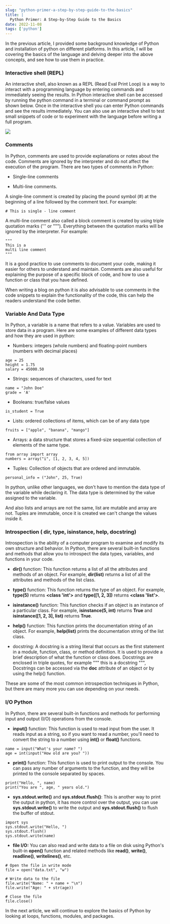 ```yaml
---
slug: "python-primer-a-step-by-step-guide-to-the-basics"
title: |
  Python Primer: A Step-by-Step Guide to the Basics
date: 2022-11-08
tags: ['python']
---
```


In the previous article, I provided some background knowledge of Python and installation of python on different platforms. In this article, I will be covering the basics of the language and delving deeper into the above concepts, and see how to use them in practice.

<!-- more -->




### Interactive shell (REPL)


An interactive shell, also known as a REPL (Read Eval Print Loop) is a way to interact with a programming language by entering commands and immediately seeing the results. In Python interactive shell can be accessed by running the python command in a terminal or command prompt as shown below. Once in the interactive shell you can enter Python commands and see the results immediately. You can also use an interactive shell to test small snippets of code or to experiment with the language before writing a full program.


![](https://cdn.hashnode.com/res/hashnode/image/upload/v1674285735785/de9e2da1-0336-44b2-bb62-0d6e04b6aafa.png)


### Comments


In Python, comments are used to provide explanations or notes about the code. Comments are ignored by the interpreter and do not affect the execution of the program. There are two types of comments in Python:


* Single-line comments


* Multi-line comments.




A single-line comment is created by placing the pound symbol (#) at the beginning of a line followed by the comment text. For example:



```
# This is single - line comment

```

A multi-line comment also called a block comment is created by using triple quotation marks (''' or """). Everything between the quotation marks will be ignored by the interpreter. For example:



```
"""
This is a
multi line comment
"""

```

It is a good practice to use comments to document your code, making it easier for others to understand and maintain. Comments are also useful for explaining the purpose of a specific block of code, and how to use a function or class that you have defined.


When writing a blog on python it is also advisable to use comments in the code snippets to explain the functionality of the code, this can help the readers understand the code better.


### Variable And Data Type


In Python, a variable is a name that refers to a value. Variables are used to store data in a program. Here are some examples of different data types and how they are used in python:


* Numbers: integers (whole numbers) and floating-point numbers (numbers with decimal places)



```
age = 25
height = 1.75
salary = 45000.50

```

* Strings: sequences of characters, used for text



```
name = "John Doe"
grade = 'A'

```

* Booleans: true/false values



```
is_student = True

```

* Lists: ordered collections of items, which can be of any data type



```
fruits = ["apple", "banana", "mango"]

```

* Arrays: a data structure that stores a fixed-size sequential collection of elements of the same type.



```
from array import array
numbers = array("i", [1, 2, 3, 4, 5])

```

* Tuples: Collection of objects that are ordered and immutable.



```
personal_info = ("John", 25, True)

```

In python, unlike other languages, we don't have to mention the data type of the variable while declaring it. The data type is determined by the value assigned to the variable.


And also lists and arrays are not the same, list are mutable and array are not. Tuples are immutable, once it is created we can't change the values inside it.


### Introspection ( dir, type, isinstance, help, docstring)


Introspection is the ability of a computer program to examine and modify its own structure and behavior. In Python, there are several built-in functions and methods that allow you to introspect the data types, variables, and functions in your code.


* **dir()** function: This function returns a list of all the attributes and methods of an object. For example, **dir(list)** returns a list of all the attributes and methods of the list class.


* **type()** function: This function returns the type of an object. For example, **type(5)** returns **<class 'int'>** and **type([1, 2, 3])** returns **<class 'list'>**.


* **isinstance()** function: This function checks if an object is an instance of a particular class. For example, **isinstance(5, int)** returns **True** and **isinstance([1, 2, 3], list)** returns **True**.


* **help()** function: This function prints the documentation string of an object. For example, **help(list)** prints the documentation string of the list class.


* docstring: A docstring is a string literal that occurs as the first statement in a module, function, class, or method definition. It is used to provide a brief description of what the function or class does. Docstrings are enclosed in triple quotes, for example """ this is a docstring """, Docstrings can be accessed via the **doc** attribute of an object or by using the help() function.




These are some of the most common introspection techniques in Python, but there are many more you can use depending on your needs.


### I/O Python


In Python, there are several built-in functions and methods for performing input and output (I/O) operations from the console.


* **input()** function: This function is used to read input from the user. It reads input as a string, so if you want to read a number, you'll need to convert the string to a number using **int()** or **float()** functions.



```
name = input("What's your name? ")
age = int(input("How old are you? "))

```

* **print()** function: This function is used to print output to the console. You can pass any number of arguments to the function, and they will be printed to the console separated by spaces.



```
print("Hello, ", name) 
print("You are ", age, " years old.")

```

* **sys.stdout.write()** and **sys.stdout.flush()**: This is another way to print the output in python, it has more control over the output, you can use **sys.stdout.write()** to write the output and **sys.stdout.flush()** to flush the buffer of stdout.



```
import sys
sys.stdout.write("Hello, ")
sys.stdout.flush()
sys.stdout.write(name)

```

* **file I/O:** You can also read and write data to a file on disk using Python's built-in **open()** function and related methods like **read()**, **write()**, **readline()**, **writelines()**, etc.



```
# Open the file in write mode
file = open("data.txt", "w")

# Write data to the file
file.write("Name: " + name + "\n")
file.write("Age: " + str(age))

# Close the file
file.close()

```

In the next article, we will continue to explore the basics of Python by looking at loops, functions, modules, and packages.


